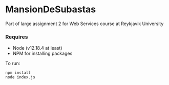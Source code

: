 # MansionDeSubastas

Part of large assignment 2 for Web Services course at Reykjavik University

### Requires
- Node (v12.18.4 at least)
- NPM for installing packages

To run:
```
npm install
node index.js
```
